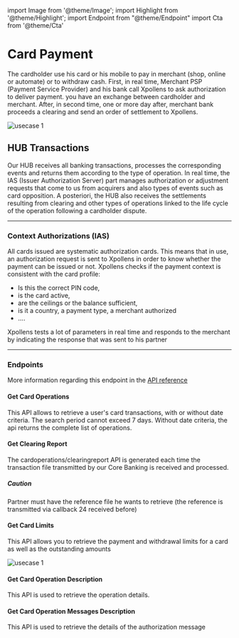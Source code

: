 import Image from '@theme/Image';
import Highlight from '@theme/Highlight';
import Endpoint from "@theme/Endpoint"
import Cta from '@theme/Cta'


# Card Payment

The cardholder use his card or his mobile to pay in merchant (shop, online or automate) or to withdraw cash. 
First, in real time, Merchant PSP (Payment Service Provider) and his bank call Xpollens to ask authorization to deliver payment. 
you have an exchange between cardholder and merchant. 
After, in second time, one or more day after, merchant bank proceeds a clearing and send an order of settlement to Xpollens.

<Image src="docs/CardOP_Payment.png" alt="usecase 1"/>

## HUB Transactions

Our HUB receives all banking transactions, processes the corresponding events and returns them according to the type of operation.
In real time, the IAS (Issuer Authorization Server) part manages authorization or adjustment requests that come to us from acquirers and also types of events such as card opposition.
A posteriori, the HUB also receives the settlements resulting from clearing and other types of operations linked to the life cycle of the operation following a cardholder dispute.

---

### Context Authorizations (IAS)

All cards issued are systematic authorization cards. This means that in use, an authorization request is sent to Xpollens in order to know whether the payment can be issued or not. Xpollens checks if the payment context is consistent with the card profile:
- Is this the correct PIN code,
- is the card active,
- are the ceilings or the balance sufficient,
- is it a country, a payment type, a merchant authorized
- ....

Xpollens tests a lot of parameters in real time and responds to the merchant by indicating the response that was sent to his partner

--- 

### Endpoints

More information regarding this endpoint in the [API reference](/api/Core)

#### Get Card Operations

This API allows to retrieve a user's card transactions, with or without date criteria. The search period cannot exceed 7 days. Without date criteria, the api returns the complete list of operations.

<!-- 
<Endpoint apiUrl="/v1.0/migrationProxy" path="/api/v1.1/users/{userid}/cardoperations" method="get"/> 
-->

#### Get Clearing Report

The cardoperations/clearingreport API is generated each time the transaction file transmitted by our Core Banking is received and processed.

<Highlight type="caution">

##### Caution

Partner must have the reference file he wants to retrieve (the reference is transmitted via callback 24 received before)

</Highlight>

<!--
<Endpoint apiUrl="/v1.0/migrationProxy" path="/api/v1.1/cardoperations/clearingreport/{clearingfileid}" method="get"/>
-->

#### Get Card Limits

This API allows you to retrieve the payment and withdrawal limits for a card as well as the outstanding amounts

<Image src="docs/CardOP_Limits.png" alt="usecase 1"/>

<!--
<Endpoint apiUrl="/v1.0/migrationProxy" path="/api/v1.1/cards/{appcardid}/limits" method="get"/>
-->

#### Get Card Operation Description

This API is used to retrieve the operation details.

<!--
<Endpoint apiUrl="/v1.0/migrationProxy" path="/api/v1.1/users/{userid}/cardoperations/{orderid}" method="get"/>
-->

#### Get Card Operation Messages Description

This API is used to retrieve the details of the authorization message

<!--
<Endpoint apiUrl="/v1.0/migrationProxy" path="/api/v1.1/users/{userid}/cardoperations/{orderid}/messages" method="get"/>
-->

<Cta
  context="doc"
  ui="button"
  link="/api/Core"
  label="Try it out"
/>
